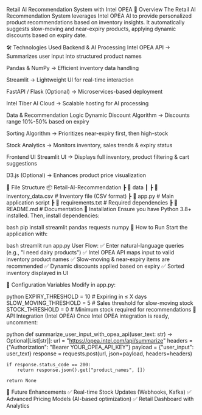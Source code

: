 Retail AI Recommendation System with Intel OPEA
📌 Overview
The Retail AI Recommendation System leverages Intel OPEA AI to provide personalized product recommendations based on inventory insights. It automatically suggests slow-moving and near-expiry products, applying dynamic discounts based on expiry date.

🛠️ Technologies Used
Backend & AI Processing
Intel OPEA API → Summarizes user input into structured product names

Pandas & NumPy → Efficient inventory data handling

Streamlit → Lightweight UI for real-time interaction

FastAPI / Flask (Optional) → Microservices-based deployment

Intel Tiber AI Cloud → Scalable hosting for AI processing

Data & Recommendation Logic
Dynamic Discount Algorithm → Discounts range 10%-50% based on expiry

Sorting Algorithm → Prioritizes near-expiry first, then high-stock

Stock Analytics → Monitors inventory, sales trends & expiry status

Frontend UI
Streamlit UI → Displays full inventory, product filtering & cart suggestions

D3.js (Optional) → Enhances product price visualization

📂 File Structure
📦 Retail-AI-Recommendation
 ┣ 📂 data
 ┃ ┣ 📜 inventory_data.csv   # Inventory file (CSV format)
 ┣ 📜 app.py                 # Main application script
 ┣ 📜 requirements.txt       # Required dependencies
 ┣ 📜 README.md              # Documentation
📌 Installation
Ensure you have Python 3.8+ installed. Then, install dependencies:

bash
pip install streamlit pandas requests numpy
🚀 How to Run
Start the application with:

bash
streamlit run app.py
User Flow: ✅ Enter natural-language queries (e.g., "I need dairy products") ✅ Intel OPEA API maps input to valid inventory product names ✅ Slow-moving & near-expiry items are recommended ✅ Dynamic discounts applied based on expiry ✅ Sorted inventory displayed in UI

📌 Configuration Variables
Modify in app.py:

python
EXPIRY_THRESHOLD = 10  # Expiring in ≤ X days
SLOW_MOVING_THRESHOLD = 5  # Sales threshold for slow-moving stock
STOCK_THRESHOLD = 0  # Minimum stock required for recommendations
🔗 API Integration (Intel OPEA)
Once Intel OPEA integration is ready, uncomment:

python
def summarize_user_input_with_opea_api(user_text: str) -> Optional[List[str]]:
    url = "https://opea.intel.com/api/summarize"
    headers = {"Authorization": "Bearer YOUR_OPEA_API_KEY"}
    payload = {"user_input": user_text}
    response = requests.post(url, json=payload, headers=headers)
    
    if response.status_code == 200:
        return response.json().get("product_names", [])
    
    return None
🎯 Future Enhancements
✅ Real-time Stock Updates (Webhooks, Kafka) ✅ Advanced Pricing Models (AI-based optimization) ✅ Retail Dashboard with Analytics
